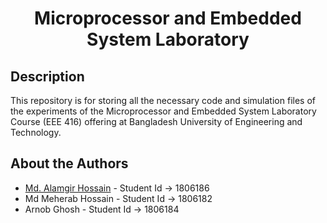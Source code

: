 <h1 align ="center">Microprocessor and Embedded System Laboratory </h1>

## Description

This repository is for storing all the necessary code and simulation files of
the experiments of the Microprocessor and Embedded System Laboratory Course
(EEE 416) offering at Bangladesh University of Engineering and Technology.

## About the Authors

- [Md. Alamgir Hossain](https://alamgir.vercel.app/) - Student Id -> 1806186
- Md Meherab Hossain - Student Id -> 1806182
- Arnob Ghosh - Student Id -> 1806184
